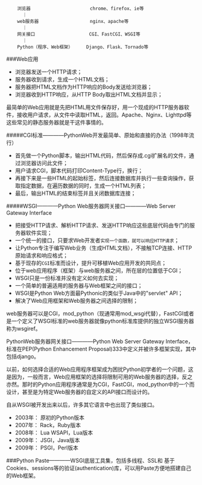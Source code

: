 ```
    浏览器                      chrome、firefox、ie等
      ｜
    web服务器                   nginx、apache等
      ｜
    网关接口                    CGI、FastCGI、WSGI等
      ｜
    Python（程序、Web框架）     Django、Flask、Tornado等
```
###Web应用
- 浏览器发送一个HTTP请求；
- 服务器收到请求，生成一个HTML文档；
- 服务器把HTML文档作为HTTP响应的Body发送给浏览器；
- 浏览器收到HTTP响应，从HTTP Body取出HTML文档并显示；

最简单的Web应用就是先把HTML用文件保存好，用一个现成的HTTP服务器软件，接收用户请求，从文件中读取HTML，返回。Apache、Nginx、Lighttpd等这些常见的静态服务器就是干这件事情的。

#####CGI标准————PythonWeb开发最简单、原始和直接的办法（1998年流行）
- 首先做一个Python脚本，输出HTML代码，然后保存成.cgi扩展名的文件，通过浏览器访问此文件；
- 用户请求CGI，脚本代码打印Content-Type行，换行；
- 再接下来是一些HTML的起始标签，然后连接数据库并执行一些查询操作，获取指定数据，在遍历数据的同时，生成一个HTML列表；
- 最后，输出HTML的结束标签并且关闭数据库连接；

#####WSGI————Python Web服务器网关接口————Web Server Gateway Interface
- 把接受HTTP请求、解析HTTP请求、发送HTTP响应这些底层代码由专门的服务器软件实现；
- 一个统一的接口，只要求Web开发者`实现一个函数，就可以响应HTTP请求`；
- 让Python专注于编写Web业务（生成HTML文档），不接触TCP连接、HTTP原始请求和响应格式；
- 基于现存的`CGI`标准而设计，提升可移植Web应用开发的共同点；
- 位于web应用程序（框架）与web服务器之间，所在层的位置低于CGI；
- WSGI只是一份标准并没有定义如何去实现；
- 一个简单的普遍适用的服务器与Web框架之间的接口；
- WSGI是Python Web方面最Pythonic的类似于Java中的"servlet" API；
- 解决了Web应用框架和Web服务器之间选择的限制；

web服务器可以是CGI，mod_python（现通常用mod_wsgi代替），FastCGI或者是一个定义了WSGI标准的web服务器就像python标准库提供的独立WSGI服务器称为wsgiref。

PythonWeb服务器网关接口————Python Web Server Gateway Interface，标准在PEP(Python Enhancement Proposal)333中定义并被许多框架实现，其中包括django。

以前，如何选择合适的Web应用程序框架成为困扰Python初学者的一个问题，这是因为，一般而言，Web应用框架的选择将限制可用的Web服务器的选择，反之亦然。那时的Python应用程序通常是为CGI，FastCGI，mod_python中的一个而设计，甚至是为特定Web服务器的自定义的API接口而设计的。

自从WSGI被开发出来以后，许多其它语言中也出现了类似接口。

- 2003年： 原初的Python版本
- 2007年： Rack，Ruby版本
- 2008年： Lua WSAPI，Lua版本
- 2009年： JSGI，Java版本
- 2009年： PSGI，Perl版本

###Python Paste————WSGI底层工具集，包括多线程、SSL和 基于Cookies、sessions等的验证(authentication)库，可以用Paste方便地搭建自己的Web框架。